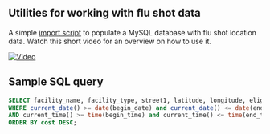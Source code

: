 ## Utilities for working with flu shot data

A simple [import script](https://github.com/CityOfPhiladelphia/flu-shot-spec/blob/master/city-of-philadelphia/utilities/import.sql) to populate a MySQL database with flu shot location data. Watch this short video for an overview on how to use it.

[![Video](https://raw.github.com/CityOfPhiladelphia/flu-shot-spec/master/city-of-philadelphia/utilities/you-tube.png)](http://www.youtube.com/watch?v=VTvBpGTDJ00)


## Sample SQL query

```sql
SELECT facility_name, facility_type, street1, latitude, longitude, eligibility, cost, currency_code FROM locations 
WHERE current_date() >= date(begin_date) and current_date() <= date(end_date) 
AND current_time() >= time(begin_time) and current_time() <= time(end_time) 
ORDER BY cost DESC;
```